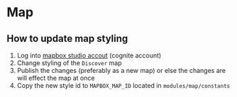 # Map

## How to update map styling

1. Log into [mapbox studio accout](https://account.mapbox.com/auth/signin/) (cognite account)
2. Change styling of the `Discover` map
3. Publish the changes (preferably as a new map) or else the changes are will effect the map at once
4. Copy the new style id to `MAPBOX_MAP_ID` located in `modules/map/constants`
